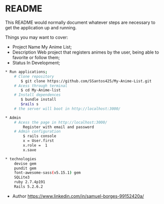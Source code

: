 # README

This README would normally document whatever steps are necessary to get the
application up and running.

Things you may want to cover:
* Project Name
    My Anime List;
* Description
    Web project that registers animes by the user, being able to favorite or follow them;
* Status
    In Development;
```bash
* Run applications;
    # Clone repository
       $ git clone https://github.com/SSantos425/My-Anime-List.git
    # Acess through terminal
       $ cd My-Anime-list
    # Install dependences
       $ bundle install
       $rails s
    # the server will boot in http://localhost:3000/

* Admin
    # Acess the page in http://localhost:3000/
        Register with email and password
    # Admin configuration
        $ rails console
        x = User.first
        x.role =  1
        x.save
```

```bash
* technologies
    devise gem 
    pundit gem
    font-awesome-sass(v5.15.1) gem
    SQLite3
    ruby 2.7.4p191
    Rails 5.2.6.2
```
* Author
    https://www.linkedin.com/in/samuel-borges-99152420a/

